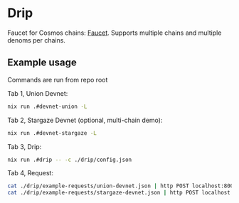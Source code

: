 # Drip

Faucet for Cosmos chains: [Faucet][app.union.build/faucet]. Supports multiple chains and multiple denoms per chains.

## Example usage

Commands are run from repo root

Tab 1, Union Devnet:

```sh
nix run .#devnet-union -L

```

Tab 2, Stargaze Devnet (optional, multi-chain demo):

```sh
nix run .#devnet-stargaze -L
```

Tab 3, Drip:

```sh
nix run .#drip -- -c ./drip/config.json
```

Tab 4, Request:

```sh
cat ./drip/example-requests/union-devnet.json | http POST localhost:8000
cat ./drip/example-requests/stargaze-devnet.json | http POST localhost:8000
```

[app.union.build/faucet]: https://app.union.build/faucet
